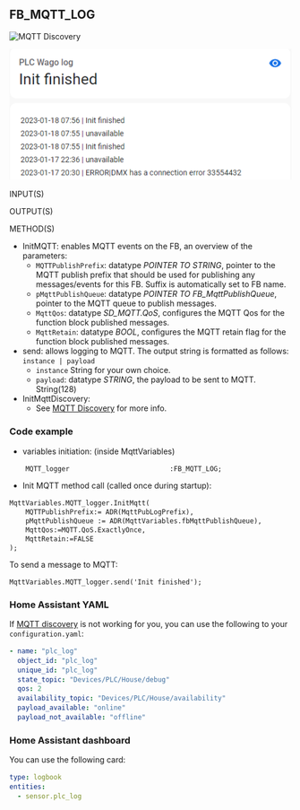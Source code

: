 ## FB_MQTT_LOG
![MQTT Discovery](https://img.shields.io/badge/MQTT%20Discovery-brightgreen)

![](../_img/mqtt_log_in_ha.png)

INPUT(S)

OUTPUT(S)

METHOD(S)

- InitMQTT: enables MQTT events on the FB, an overview of the parameters:
  - `MQTTPublishPrefix`: datatype _POINTER TO STRING_, pointer to the MQTT publish prefix that should be used for publishing any messages/events for this FB. Suffix is automatically set to FB name.
  - `pMqttPublishQueue`: datatype _POINTER TO FB_MqttPublishQueue_, pointer to the MQTT queue to publish messages.
  - `MqttQos`: datatype _SD_MQTT.QoS_, configures the MQTT Qos for the function block published messages.
  - `MqttRetain`: datatype _BOOL_, configures the MQTT retain flag for the function block published messages.
- send: allows logging to MQTT. The output string is formatted as follows: `instance | payload`
  - `instance` String for your own choice.
  - `payload`: datatype _STRING_, the payload to be sent to MQTT. String(128)
- InitMqttDiscovery:
  - See [MQTT Discovery](./../AdditionalFunctionality/MQTT_Discovery.md) for more info.

### **Code example**

- variables initiation: (inside MqttVariables)

```
	MQTT_logger							:FB_MQTT_LOG;
```

- Init MQTT method call (called once during startup):

```
MqttVariables.MQTT_logger.InitMqtt(
	MQTTPublishPrefix:= ADR(MqttPubLogPrefix),
	pMqttPublishQueue := ADR(MqttVariables.fbMqttPublishQueue),
	MqttQos:=MQTT.QoS.ExactlyOnce,
	MqttRetain:=FALSE
);
```

To send a message to MQTT:

```
MqttVariables.MQTT_logger.send('Init finished');
```

### **Home Assistant YAML**
If [MQTT discovery](../AdditionalFunctionality/MQTT_Discovery.md) is not working for you, you can use the following to your `configuration.yaml`:

```yaml
- name: "plc_log"
  object_id: "plc_log"
  unique_id: "plc_log"
  state_topic: "Devices/PLC/House/debug"
  qos: 2  
  availability_topic: "Devices/PLC/House/availability"
  payload_available: "online"
  payload_not_available: "offline"

```

### **Home Assistant dashboard**

You can use the following card:

```yaml
type: logbook
entities:
  - sensor.plc_log
```
